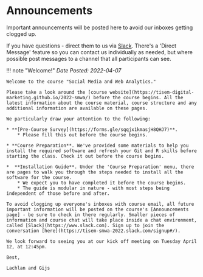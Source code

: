 # Announcements

Important announcements will be posted here to avoid our inboxes getting clogged up.

If you have questions - direct them to us via [Slack](https://tisem-smwa.slack.com/). There's a 'Direct Message' feature so you can contact us individually as needed, but where possible post messages to a channel that all participants can see.

!!! note "Welcome!"
    *Date Posted: 2022-04-07*

    Welcome to the course "Social Media and Web Analytics."

    Please take a look around the [course website](https://tisem-digital-marketing.github.io/2022-smwa/) before the course begins. All the latest information about the course material, course structure and any additional information are available on these pages.

    We particularly draw your attention to the following:

    * **[Pre-Course Survey](https://forms.gle/sqqjx1kmasjH8QHJ7)**.
        * Please fill this out before the course begins.

    * **Course Preparation**. We've provided some materials to help you install the required software and refresh your Git and R skills before starting the class. Check it out before the course begins.

    *  **Installation Guide**. Under the 'Course Preparation' menu, there are pages to walk you through the steps needed to install all the software for the course.
        * We expect you to have completed it before the course begins.
        * The guide is modular in nature - with most steps being independent of those before and after.

    To avoid clogging up everyone's inboxes with course email, all future important information will be posted on the course's [Announcements page] - be sure to check in there regularly. Smaller pieces of information and course chat will take place inside a chat environment, called [Slack](https://www.slack.com). Sign up to join the conversation [here](https://tisem-smwa-2022.slack.com/signup#/).

    We look forward to seeing you at our kick off meeting on Tuesday April 12, at 12:45pm. 

    Best,

    Lachlan and Gijs

<!-- HERE IS AN EXAMPLE NOTE BOX -->
<!-- !!! note "YOUR NOTE NAME"
    *Date Posted: YOUR DATE*
    YOUR TEXT -->
